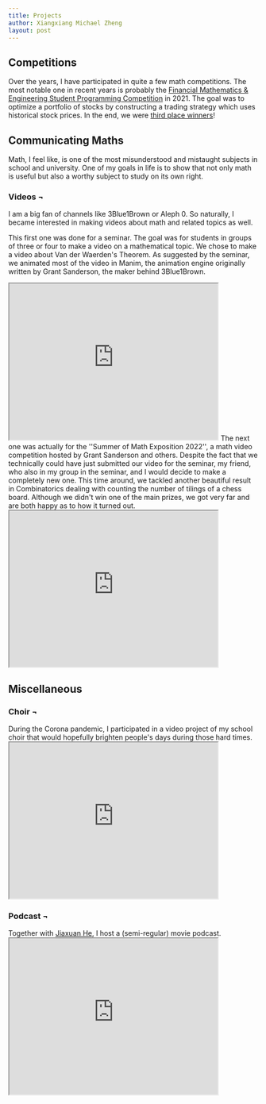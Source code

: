 ```yaml
---
title: Projects
author: Xiangxiang Michael Zheng
layout: post
---
```


<h2>Competitions</h2>
Over the years, I have participated in quite a few math competitions. The most notable one in recent years is probably the <a href="https://www.siam.org/conferences/cm/program/special-events/fm21-special-events">Financial Mathematics & Engineering Student Programming Competition</a> in 2021. The goal was to optimize a portfolio of stocks
by constructing a trading strategy which uses historical stock prices. In the end, we were <a href="{{ '/assets/pdfs/FM21_CERTIFICATE_THIRD_PLACE_GROBER_KIEFER_ZHENG.pdf' | site.baseurl | prepend: site.url }}">third place winners</a>!

<h2>Communicating Maths</h2>
Math, I feel like, is one of the most misunderstood and mistaught subjects in school and university. 
One of my goals in life is to show that not only math is useful but also a worthy subject to study on its own right.  
<h3>Videos &#172;</h3>
I am a big fan of channels like 3Blue1Brown or Aleph 0. So naturally, I became interested in making videos about math and related topics as well. 

This first one was done for a seminar. The goal was for students in groups of three or four to make a video on a mathematical topic. 
We chose to make a video about Van der Waerden's Theorem. As suggested by the seminar, we animated most of the video in Manim, the animation engine originally written by Grant Sanderson, the maker behind 3Blue1Brown.
<iframe width="420" height="315" allow="fullscreen;"
src="https://www.youtube.com/embed/Hb35djuGMIg">
</iframe> 
The next one was actually for the ''Summer of Math Exposition 2022'', a math video competition hosted by Grant Sanderson and others. Despite the fact that we technically could have just submitted our video for the seminar, my friend, who also in my group in the seminar, and I would decide to make a completely new one. This time around, we tackled another beautiful result in Combinatorics dealing with counting the number of tilings of a chess board. Although we didn't win one of the main prizes, we got very far and are both happy as to how it turned out.  
<iframe width="420" height="315" allow="fullscreen;"
src="https://www.youtube.com/embed/5nsQJe7GmdI">
</iframe> 

<h2>Miscellaneous</h2>

<h3>Choir &#172;</h3>
During the Corona pandemic, I participated in a video project of my school choir that would hopefully brighten people's days during those hard times. 
<iframe width="420" height="315" allow="fullscreen;"
src="https://www.youtube.com/embed/l-VZ2SAqaXI">
</iframe> 

<h3>Podcast &#172;</h3>
Together with <a href="https://j-he-9c9329.webflow.io/">Jiaxuan He</a>, I host a (semi-regular) movie podcast. 
<iframe width="420" height="315" allow="fullscreen;"
src="https://www.youtube.com/embed/bcG5-O_1CpE">
</iframe> 